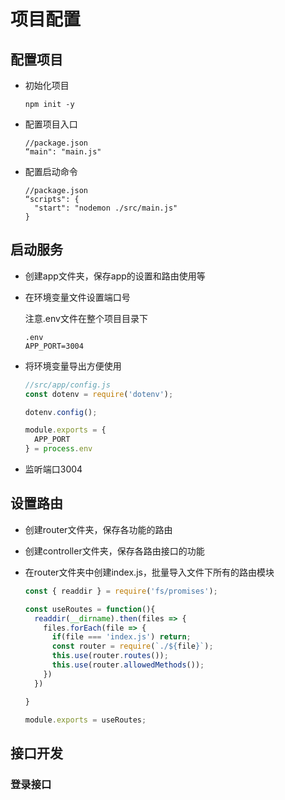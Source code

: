 # 项目配置

## 配置项目

- 初始化项目

  ```
  npm init -y
  ```

- 配置项目入口

  ```
  //package.json
  “main": "main.js"
  ```

- 配置启动命令

  ```
  //package.json
  “scripts": {
  	"start": "nodemon ./src/main.js"
  }
  ```

## 启动服务

- 创建app文件夹，保存app的设置和路由使用等

- 在环境变量文件设置端口号

  注意.env文件在整个项目目录下

  ```
  .env
  APP_PORT=3004
  ```

- 将环境变量导出方便使用

  ```js
  //src/app/config.js
  const dotenv = require('dotenv');
  
  dotenv.config();
  
  module.exports = {
    APP_PORT
  } = process.env
  ```

- 监听端口3004

## 设置路由

- 创建router文件夹，保存各功能的路由
- 创建controller文件夹，保存各路由接口的功能

- 在router文件夹中创建index.js，批量导入文件下所有的路由模块

  ```js
  const { readdir } = require('fs/promises');
  
  const useRoutes = function(){
    readdir(__dirname).then(files => {
      files.forEach(file => {
        if(file === 'index.js') return;
        const router = require(`./${file}`);
        this.use(router.routes());
        this.use(router.allowedMethods());
      })
    })
  
  }
  
  module.exports = useRoutes;
  ```

## 接口开发

### 登录接口

